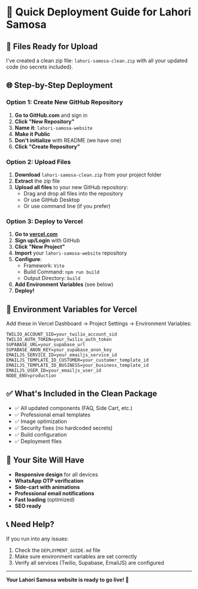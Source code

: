 # 🚀 Quick Deployment Guide for Lahori Samosa

## 📁 Files Ready for Upload

I've created a clean zip file: `lahori-samosa-clean.zip` with all your updated code (no secrets included).

## 🌐 Step-by-Step Deployment

### Option 1: Create New GitHub Repository

1. **Go to GitHub.com** and sign in
2. **Click "New Repository"**
3. **Name it**: `lahori-samosa-website`
4. **Make it Public**
5. **Don't initialize** with README (we have one)
6. **Click "Create Repository"**

### Option 2: Upload Files

1. **Download** `lahori-samosa-clean.zip` from your project folder
2. **Extract** the zip file
3. **Upload all files** to your new GitHub repository:
   - Drag and drop all files into the repository
   - Or use GitHub Desktop
   - Or use command line (if you prefer)

### Option 3: Deploy to Vercel

1. **Go to [vercel.com](https://vercel.com/)**
2. **Sign up/Login** with GitHub
3. **Click "New Project"**
4. **Import** your `lahori-samosa-website` repository
5. **Configure**:
   - Framework: `Vite`
   - Build Command: `npm run build`
   - Output Directory: `build`
6. **Add Environment Variables** (see below)
7. **Deploy!**

## 🔧 Environment Variables for Vercel

Add these in Vercel Dashboard → Project Settings → Environment Variables:

```
TWILIO_ACCOUNT_SID=your_twilio_account_sid
TWILIO_AUTH_TOKEN=your_twilio_auth_token
SUPABASE_URL=your_supabase_url
SUPABASE_ANON_KEY=your_supabase_anon_key
EMAILJS_SERVICE_ID=your_emailjs_service_id
EMAILJS_TEMPLATE_ID_CUSTOMER=your_customer_template_id
EMAILJS_TEMPLATE_ID_BUSINESS=your_business_template_id
EMAILJS_USER_ID=your_emailjs_user_id
NODE_ENV=production
```

## ✅ What's Included in the Clean Package

- ✅ All updated components (FAQ, Side Cart, etc.)
- ✅ Professional email templates
- ✅ Image optimization
- ✅ Security fixes (no hardcoded secrets)
- ✅ Build configuration
- ✅ Deployment files

## 🎯 Your Site Will Have

- **Responsive design** for all devices
- **WhatsApp OTP verification**
- **Side-cart with animations**
- **Professional email notifications**
- **Fast loading** (optimized)
- **SEO ready**

## 📞 Need Help?

If you run into any issues:
1. Check the `DEPLOYMENT_GUIDE.md` file
2. Make sure environment variables are set correctly
3. Verify all services (Twilio, Supabase, EmailJS) are configured

---

**Your Lahori Samosa website is ready to go live! 🎉**

